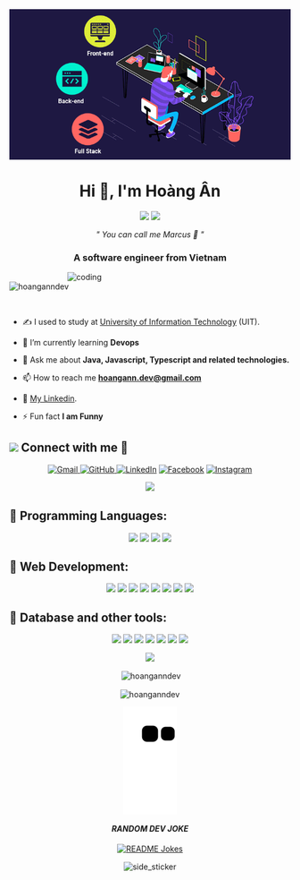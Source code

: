 <div align="center">
<img align="center" alt="coding" src="images/background.gif">
</div>
<h1 align="center">Hi 👋, I'm Hoàng Ân</h1>
<p align="center">
  <img src="https://img.shields.io/badge/Focus-Web%20Application-red" />
  <img src="https://img.shields.io/badge/Languages-English%20-yellow" />
</p>
<div align="center"><i>" You can call me Marcus 🥰 "</i></div>
<h3 align="center">A software engineer from Vietnam</h3>
<img align="right" alt="coding" width="400" src="https://miro.medium.com/max/680/1*IRGHmiGsa16stedQvIaZfw.gif">
<p align="left"> <img src="https://komarev.com/ghpvc/?username=hoanganndev&label=Profile%20views&color=0e75b6&style=flat" alt="hoanganndev" /> </p>
<p align="left"> <a href="https://twitter.com/" target="blank"><img src="https://img.shields.io/twitter/follow/?logo=twitter&style=for-the-badge" alt="" /></a> </p>

- ✍ I used to study at [University of Information Technology](https://www.uit.edu.vn) (UIT).

- 🌱 I’m currently learning **Devops**
- 💬 Ask me about **Java, Javascript, Typescript and related technologies.**
- 📫 How to reach me **hoangann.dev@gmail.com**
- 💬 [My Linkedin](https://www.linkedin.com/in/hoang-an).
- ⚡ Fun fact **I am Funny**

## <img src="https://media.giphy.com/media/iY8CRBdQXODJSCERIr/giphy.gif" width="30px"> Connect with me 🤝
<p align="center">
	<a href="mailto:hoangann.dev@gmail.com"><img img src="https://img.shields.io/badge/gmail-%23EA4335.svg?style=plastic&logo=gmail&logoColor=white" alt="Gmail"/>		</a>
	<a href="https://github.com/hoanganndev"><img src="https://img.shields.io/badge/github-%23181717.svg?style=plastic&logo=github&logoColor=white" alt="GitHub"/>		</a>
	<a href="https://linkedin.com/in/hoang-an"><img src="https://img.shields.io/badge/linkedin-%230A66C2.svg?style=plastic&logo=linkedin&logoColor=white" 		alt="LinkedIn"/></a>
	<a href="https://fb.com/an.best01"><img src="https://img.shields.io/badge/facebook-%231877F2.svg?style=plastic&logo=facebook&logoColor=white" alt="Facebook"/></a>
	<a href="https://instagram.com/_h.an._"><img src="https://img.shields.io/badge/instagram-%23E4405F.svg?style=plastic&logo=instagram&logoColor=white" alt="Instagram"/></a>
</p>

<p align="center"><img src="https://user-images.githubusercontent.com/73097560/115834477-dbab4500-a447-11eb-908a-139a6edaec5c.gif"></a></p>


## 🚀 Programming Languages:
<p align="center">
	<img src="https://img.icons8.com/color/48/000000/javascript--v1.png"/>
	<img src="https://img.icons8.com/color/48/000000/typescript.png"/>
	<img src="https://img.icons8.com/ios-filled/50/000000/jquery.png"/>
	<img src="https://img.icons8.com/color/48/000000/c-plus-plus-logo.png"/>
</p>

## 🚀 Web Development:
<p align="center">
	<img src="https://img.icons8.com/fluency/48/000000/node-js.png"/>
	<img src="https://img.icons8.com/plasticine/48/000000/react.png"/>
	<img src="https://img.icons8.com/color/48/000000/redux.png"/>
	<img src="https://img.icons8.com/color/48/000000/bootstrap.png"/>
	<img src="https://img.icons8.com/dusk/45/000000/babel.png"/>
	<img src="https://img.icons8.com/color/48/000000/sass.png"/>
	<img src="https://img.icons8.com/color/48/000000/css3.png"/>
	<img src="https://img.icons8.com/color/48/000000/html-5--v2.png"/>
</p>

## 🚀 Database and other tools:
<p align="center">
  <img src="https://img.icons8.com/color/48/000000/mysql-logo.png"/>
  <img src="https://img.icons8.com/color/48/000000/postgreesql.png"/>
  <img src="https://img.icons8.com/color/48/000000/mongodb.png"/>
  <img src="https://img.icons8.com/color/48/000000/microsoft-sql-server.png"/>
  <img src="https://img.icons8.com/color/48/000000/git.png"/>
  <img src="https://img.icons8.com/color/48/000000/github-2.png"/>
  <img src="https://img.icons8.com/color/48/000000/visual-studio-code-2019.png"/>
</p>

<p align="center"><img src="https://user-images.githubusercontent.com/73097560/115834477-dbab4500-a447-11eb-908a-139a6edaec5c.gif"></a></p>

<p align="center">&nbsp;<img   src="https://github-readme-stats.vercel.app/api?username=hoanganndev&show_icons=true&locale=en" alt="hoanganndev" /></p>

<p align="center"><img align="center" src="https://github-readme-streak-stats.herokuapp.com/?user=hoanganndev&" alt="hoanganndev" /></p>



<div align="center"> 
  
  ![Snake animation](https://github.com/rafaballerini/rafaballerini/blob/output/github-contribution-grid-snake.svg)
  
</div>

<div align="center">
<b><i>RANDOM DEV JOKE</i></b><br></b><br>
<a href="https://readme-jokes.vercel.app"><img align="center" src="https://readme-jokes.vercel.app/api" alt="README Jokes"></a>
</div>


<p  align="center">
<img align="center" width=200px height=200px alt="side_sticker" src="https://media.giphy.com/media/TEnXkcsHrP4YedChhA/giphy.gif" />
</p>
